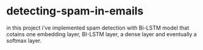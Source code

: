 # detecting-spam-in-emails

in this project i've implemented spam detection with Bi-LSTM model that cotains one embedding layer, BI-LSTM layer, a dense layer and eventually a softmax layer.
